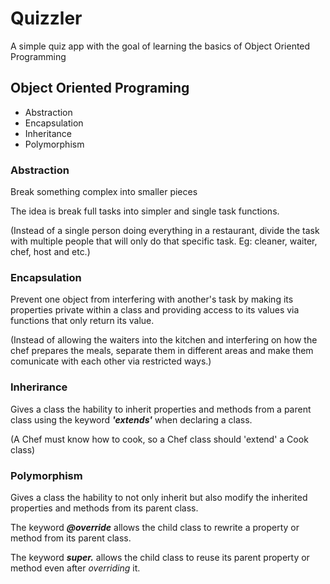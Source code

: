 # Quizzler

A simple quiz app with the goal of learning the basics of Object Oriented Programming

## Object Oriented Programing

- Abstraction
- Encapsulation
- Inheritance
- Polymorphism

### Abstraction
Break something complex into smaller pieces

The idea is break full tasks into simpler and single task functions.

(Instead of a single person doing everything in a restaurant, divide the task with multiple people that will only do that specific task. Eg: cleaner, waiter, chef, host and etc.)

### Encapsulation
Prevent one object from interfering with another's task by making its properties private within a class and providing access to its values via functions that only return its value.

(Instead of allowing the waiters into the kitchen and interfering on how the chef prepares the meals, separate them in different areas and make them comunicate with each other via restricted ways.)

### Inherirance
Gives a class the hability to inherit properties and methods from a parent class using the keyword ***'extends'*** when declaring a class.

(A Chef must know how to cook, so a Chef class should 'extend' a Cook class)

### Polymorphism
Gives a class the hability to not only inherit but also modify the inherited properties and methods from its parent class.

The keyword ***@override*** allows the child class to rewrite a property or method from its parent class.

The keyword ***super.*** allows the child class to reuse its parent property or method even after *overriding* it.

